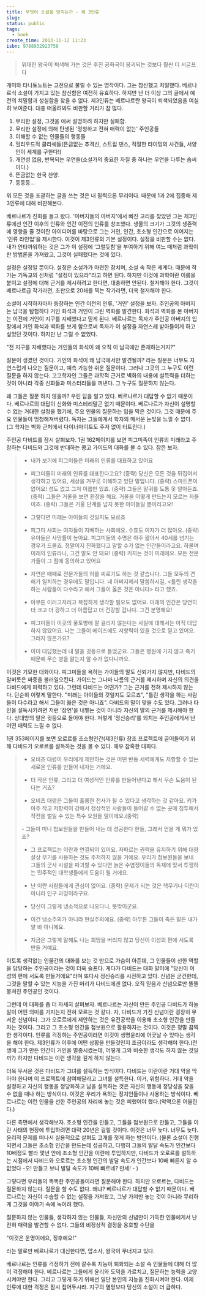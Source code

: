 ```yaml
---
title: 무엇이 소설을 망치는가 - 제 3인류
slug: 
status: public
tags:
  - book
create_time: 2013-11-12 11:23
isbn: 9788932923758
---
```

> 위대한 왕국이 퇴색해 가는 것은 후진 공화국이 붕괴되는 것보다 훨씬 더 서글프다

개미와 타나토노트는 고전으로 불릴 수 있는 명작이다. 그는 참신했고 치밀했다. 베르나르식 소설이 가지고 있는 참신함은 여전히 유효하다. 하지만 난 더 이상 그의 글에서 예전의 치밀함과 성실함을 찾을 수 없다. 제3인류는 베르나르란 왕국이 퇴색되었음을 여실히 보여준다. 대충 떠올려봐도 비판할 거리가 참 많다.

1. 무리한 설정, 그것을 애써 설명하려 하지만 실패함. 
2. 무리한 설정에 의해 탄생된 '멍청하고 전혀 매력이 없는' 주인공들
3. 이해할 수 없는 인물들의 행동들
4. 헐리우드적 클리쉐들(뜬금없는 추격신, 스트립 댄스, 적절한 타이밍의 사건들, 서양인이 세계를 구한다!)
5. 개연성 없음, 반복되는 우연들(소설가의 중요한 자질 중 하나는 우연을 다루는 솜씨이다.)
6. 뜬금없는 한국 찬양.
7. 등등등...

위 모든 것을 포괄하는 글을 쓰는 것은 내 필력으론 무리이다. 때문에 1과 2에 집중해 제3인류에 대해 비판해본다.

베르나르가 진화를 들고 왔다. '아버지들의 아버지'에서 빠진 고리를 찾았던 그는 제3인류에선 인간 이후의 인류와 인간 이전의 인류를 창조했다. 생물의 크기가 그것의 생존력에 영향을 줄 것이란 아이디어를 바탕으로 그는 거인, 인간, 초소형 인간으로 이어지는 '인류 라인업'을 제시한다. 이것이 제3인류의 기본 설정이다. 설정을 비판할 수는 없다. 내가 안타까워하는 것은 그가 이 설정에 ‘그럴듯함’을 부여하기 위해 여느 때처럼 과학이란 방법론을 가져왔고, 그것이 실패했다는 것에 있다.

설정은 설정일 뿐이다. 설정은 소설가가 마련한 장치며, 소설 속 작은 세계다. 때문에 작가는 기독교의 신처럼 "설정이 있으라"라고 하면 된다. 하지만 이것에 과학이란 이름을 붙이고 설정에 대해 근거를 제시하려고 한다면, 대충하면 안된다. 철저해야 한다. 그것이 베르나르급 작가라면, 초판으로 20쇄를 찍는 작가라면, 더욱 철저해야 한다.

소설이 시작하자마자 등장하는 인간 이전의 인류, '거인' 설정을 보자. 주인공의 아버지는 남극을 탐험하다 거인 화석과 거인이 그린 벽화를 발견한다. 화석과 벽화를 본 아버지는 이전에 거인이 지구를 지배했다고 믿게 된다. 베르나르는 독자가 주인공 아버지의 입장에서 거인 화석과 벽화를 보게 함으로써 독자가 이 설정을 자연스레 받아들이게 하고 싶었던 것이다. 하지만 난 그럴 수 없었다.

"전 지구를 지배했다는 거인들의 화석이 왜 오직 이 남극에만 존재하는거지?"

질문이 생겼던 것이다. 거인의 화석이 왜 남극에서만 발견될까? 라는 질문은 너무도 자연스럽게 나오는 질문이고, 예측 가능한 쉬운 질문이다. 그러나 그곳의 그 누구도 이런 질문을 하지 않는다. 고고학자인 그들은 과학적 근거로 벽화의 내용에 설득력을 더하는 것이 아니라 각종 신화들과 미스터리들을 꺼낸다. 그 누구도 질문하지 않는다. 

왜 그들은 질문 하지 않을까? 우린 답을 알고 있다. 베르나르가 대답할 수 없기 때문이다. 베르나르의 대답이 신화와 미스테리말곤 없기 때문이다. 베르나르가 자신이 설명할 수 없는 거대한 설정을 했기에, 주요 인물의 질문하는 입을 막은 것이다. 그것 때문에 주요 인물들이 멍청해져버렸다. 독자는 그들에게서 학자의 매서운 눈빛을 느낄 수 없다. (그 학자는 벽화 근처에서 다이너마이트도 주저 없이 터트린다.)

주인공 다비드를 잠시 살펴보자. 1권 162페이지를 보면 피그미족이 인류의 미래라고 주장하는 다비드와 그것에 반대하는 콩고 가이드의 대화를 볼 수 있다. 잠깐 보자.

> - 내가 보기에 피그미들은 미래의 인류를 대표하고 있어요
> 
> - 피그미들이 미래의 인류를 대표한다고요? (중략) 당신은 모든 것을 뒤집어서 생각하고 있어요, 세상을 거꾸로 이해하고 있단 말입니다. (중략) 스마트폰이 없어요! 성도 없고 그저 이름만 있죠. (중략) 그들은 말귀를 도통 못 알아듣죠. (중략) 그들은 거울을 보면 환장을 해요. 거울을 어떻게 만드는지 모르는 자들이죠. (중략) 그들은 거울 단계를 넘지 못한 아이들일 뿐이라고요!
> 
> - 그렇다면 미래는 아이들의 것일지도 모르죠
> 
> - 피그미 사회는 여자들이 지배하는 사회에요. 수효도 여자가 더 많아요. (중략) 유아들은 사망률이 높아요. 피그미들의 수명은 아주 짧아서 40세를 넘기는 경우가 드물죠. 정말이지 진화했다고 말할 수가 없는 인간들이라고요. 하물며 미래의 인류라니, 그건 말도 안 돼요! (중략) 커지는 것이 미래에요. 모든 전문가들이 그 점에 동의하고 있어요
> 
> - 자연은 때때로 전문가들의 허를 찌르기도 하는 것 같습니다. 그들 모두의 견해가 일치하는 경우에도 말입니다. 내 아버지께서 말씀하시길, <틀린 생각을 하는 사람들이 다수라고 해서 그들이 옳은 것은 아니다> 라고 했죠.
> 
> - 아무튼 이러고저러고 복잡하게 생각할 필요도 없어요. 미래의 인간은 당연히 더 크고 더 강하고 더 아름답고 더 건강할 겁니다. 그건 분명해요!
> 
> - 피그미들이 이곳의 풍토병에 잘 걸리지 않는다는 사실에 대해서는 아직 대답하지 않았어요. 나는 그들이 에이즈에도 저항력이 있을 것으로 믿고 있어요. 그러지 않은가요?
> 
> - 이미 대답했는데 내 말을 귓등으로 들었군요. 그들은 병원에 가지 않고 죽기 때문에 무슨 병을 앓는지 알 수가 없다니까요.
  

이것은 기묘한 대화이다. 피그미들을 욕하는 가이들의 말도 신뢰가지 않지만, 다비드의 말버릇은 짜증을 불러일으킨다. 가이드는 그나마 나름의 근거를 제시하며 자신의 의견을 다비드에게 피력하고 있다. 그런데 다비드는 어떤가? 그는 근거를 전혀 제시하지 않는다. 단순히 이렇게 말한다. "미래는 아이들의 것일지도 모르죠", "틀린 생각을 하는 사람들이 다수라고 해서 그들이 옳은 것은 아니죠". 다비드의 말이 맞을 수도 있다. 그러나 타인을 설득시키려면 저런 '잠언'을 내뱉는 것이 아니라 자신의 말의 근거를 제시해야 한다. 상대방의 말은 귓등으로 들어야 한다. 저렇게 '정신승리'를 외치는 주인공에게서 난 어떤 매력도 느낄 수 없다.


1권 353페이지를 보면 오로르를 초소형인간(제3인류) 창조 프로젝트에 끌어들이기 위해 다비드가 오로르를 설득하는 것을 볼 수 있다. 매우 참혹한 대화다. 

> - 오비츠 대령이 우리에게 제안하는 것은 어떤 반동 세력에게도 저항할 수 있는 새로운 인류를 만들어 내자는 거에요. 
> 
> - 더 작은 인류, 그리고 더 여성적인 인류를 만들어낸다고 해서 무슨 도움이 된다는 거죠? 
> 
> - 오비츠 대령은 그들이 훌륭한 전사가 될 수 있다고 생각하는 것 같아요. 키가 아주 작고 저항력이 강해서 정상적인 사람들이 들어갈 수 없는 곳에 침투해서 작전을 벌일 수 있는 특수 요원들 말이에요.(중략) 
> 
> - 그들이 미니 첩보원들을 만들어 내는 데 성공한다 한들, 그래서 얻을 게 뭐가 있죠?
> 
> - 그 프로젝트는 이란과 연결되어 있어요. 자파르는 권력을 유지하기 위해 대량 살상 무기를 사용하는 것도 주저하지 않을 거에요. 우리가 첩보원들을 보내 그들의 군사 시설을 파괴할 수 있다면 늙은 수염쟁이들의 독재에 맞서 투쟁하는 민주적인 대학생들에게 도움이 될 거에요. 
> 
> - 난 이란 사람들에게 관심이 없어요. (중략) 문제가 되는 것은 핵무기나 이란이 아니라 인구 과잉이라구요. 
> 
> - 당신이 그렇게 냉소적으로 나오다니, 뜻밖이군요. 
> 
> - 이건 냉소주의가 아니라 현실주의에요. (중략) 아무튼 그들이 죽든 말든 내가 알 바 아니에요. 
> 
> - 지금은 그렇게 말해도 나는 희망을 버리지 않고 당신이 이성의 편에 서도록 만들 거예요.

  

이토록 생각없는 인물간의 대화를 보는 것 만으로 가슴이 아픈데, 그 인물들이 선한 역할을 담당하는 주인공이라는 것이 더욱 슬프다. 게다가 다비드는 대화 말미에 "당신이 이성의 편에 서도록 만들거에요"라며 또다시 정신승리를 시전하고 있다. 신념은 굳건한데, 그것을 말할 수 있는 지능을 가진 머리가 다비드에겐 없다. 오직 믿음과 신념으로만 똘똘 뭉쳐진 주인공인 것이다.

그런데 이 대화를 좀 더 자세히 살펴보자. 베르나르는 자신이 만든 주인공 다비드가 하늘 말이 어떤 의미를 가지는지 전혀 모르는 것 같다. 자, 다비드가 가진 신념이란 굉장히 무서운 신념이다. 그가 오로르에게 제안하는 것은 유전공학을 이용해 초소형 인간을 만들자는 것이다. 그리고 그 초소형 인간을 첩보원으로 활용하자는 것이다. 이것은 정말 끔찍한 생각이다. 인류를 걱정하는 주인공이라면 이것이 생명윤리에 어긋날 수 있다는 생각을 해야 한다. 제3인류가 이후에 어떤 상황을 만들것인지 조금이라도 생각해야 한다.(전생에 그가 만든 인간이 거인을 멸종시켰는데, 어떻게 그와 비슷한 생각도 하지 않는 것일까?) 하지만 다비드는 이런 생각을 깊게 하지 않는다.

더욱 무서운 것은 다비드가 그녀를 설득하는 방식이다. 다비드는 이란이란 거대 악을 막아야 한다며 이 프로젝트에 참여해달라고 그녀를 설득한다. 이거, 위험하다. 거대 악을 설정하고 자신의 행동을 정당화하고 남을 설득하는 것은 자신의 행동에 정당성을 찾을 수 없을 때나 하는 방식이다. 이것은 우리가 욕하는 정치인들이나 사용하는 방식이다. 베르나르는 이런 인물을 선한 주인공의 자리에 놓는 것은 피했어야 했다.(악역으론 어울린다.)

다른 측면에서 생각해보자. 초소형 인간을 만들고, 그들을 첩보원으로 만들고, 그들을 이란 사태의 현장에 투입하려면 대략 20년은 걸릴 것이다. 이것은 너무 늦다. 너무도 늦다. 윤리적 문제를 떠나서 실용적으로 살펴도 고개를 젓게 하는 방안이다. (물론 소설이 진행되면서 그들은 초소형 인간을 만드는데 성공하고, 다행히 그들의 발달 속도가 인간보다 10배정도 빨라 몇년 안에 초소형 인간을 이란에 투입하지만, 다비드가 오로르를 설득하는 시점에서 다비드와 오로르는 초소형 인간의 발달 속도가 인간보다 10배 빠른지 알 수 없었다 -오! 만들고 보니 발달 속도가 10배 빠르네? 만세! - )

그렇다면 우리들의 똑똑한 주인공들이라면 질문해야 한다. 하지만 오로르는, 다비드는 질문하지 않는다. 질문을 할 수도 없다. 왜냐? 베르나르가 대답할 수 없기 때문이다. 베르나르는 자신이 수습할 수 없는 설정을 가져왔고, 그냥 가져만 놓는 것이 아니라 무리하게 그것을 이야기 속에 녹이려 했다.

질문하지 않는 인물들, 생각하지 않는 인물들, 자신만의 신념만이 가득한 인물에게서 난 전혀 매력을 발견할 수 없다. 그들의 비정상적 결정을 옹호할 수단을

"이것은 운명이에요, 징후에요!"

라는 말로만 베르나르가 대신한다면, 맙소사, 왕국이 무너지고 있다.

베르나르는 인류를 걱정하기 전에 갈수록 지능이 퇴화되는 소설 속 인물들에 대해 더 많이 걱정해야 한다. 베르나르는 그들에게 윤리와 도덕을 가르치고, 질문하는 능력을 고양시켜야만 한다. 그리고 그렇게 하기 위해선 일단 본인의 지능을 진화시켜야 한다. 이제 인류에 대한 걱정은 잠시 접어두시라. 지구의 멸망보다 당신의 소설이 더 급하다.
